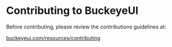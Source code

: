 # Contributing to BuckeyeUI

Before contributing, please review the contributions guidelines at:

[buckeyeui.com/resources/contributing](https://buckeyeui.com/resources/contributing)
